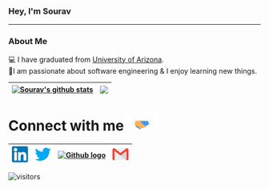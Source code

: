 
<!-- <img src="https://github.com/ManglaSourav/manglasourav/blob/master/Assets/Hi.gif" width="29px">,  --> 
### Hey, I'm Sourav
---
### About Me 
<!-- 🚀 -->
<!-- 💻  I am working at [zfunds](https://www.linkedin.com/company/zfunds/)(Mutual Fund Firm) as a Software Engineer using tech stack ReactJs, NodeJs, and AWS. </br> --> 
💻 I have graduated from [University of Arizona](https://www.arizona.edu/).  
👨‍ I am passionate about  software engineering & I enjoy learning new things. </br>

| <a href="https://github-readme-stats.vercel.app/api?username=manglasourav&show_icons=true&include_all_commits=true&theme=buefy&hide_border=true"><img align="center" src="https://github-readme-stats.vercel.app/api?username=manglasourav&show_icons=true&include_all_commits=true&theme=buefy&hide_border=true" alt="Sourav's github stats" ></img></a> | <a href="https://github.com/manglasourav/github-readme-stats"><img align="center" src="https://github-readme-stats.vercel.app/api/top-langs/?username=manglasourav&layout=compact&theme=buefy&hide_border=true" /></a> |
| ------------- | ------------- |


<!-- ![Sourav's github stats](https://github-readme-stats.vercel.app/api?username=manglasourav&show_icons=true&hide_border=true) -->
<!-- <br /> -->


# Connect with me<img src="https://github.com/ManglaSourav/manglasourav/blob/master/Assets/Handshake.gif" height="32px">

|[<img src="https://github.com/ManglaSourav/manglasourav/blob/master/Assets/Linkedin.svg" alt="Linkedin Logo" width="32">](https://www.linkedin.com/in/souravmangla)|[<img src="https://github.com/manglasourav/manglasourav/blob/master/Assets/Twitter.svg" alt="Twitter Logo" width="32">](https://twitter.com/ManglaSourav) | [<img src="https://cdn.svgporn.com/logos/github-icon.svg" alt="Github logo" width="34">](https://github.com/manglasourav) |[<img src="https://github.com/manglasourav/manglasourav/blob/master/Assets/Gmail.svg" alt="Gmail logo" height="32">](mailto:souravmangla96@gmail.com)
|:---:|:---:|:---:|:---:|


<!-- <br>
<br> -->

![visitors](https://visitor-badge.laobi.icu/badge?page_id=manglasourav)


